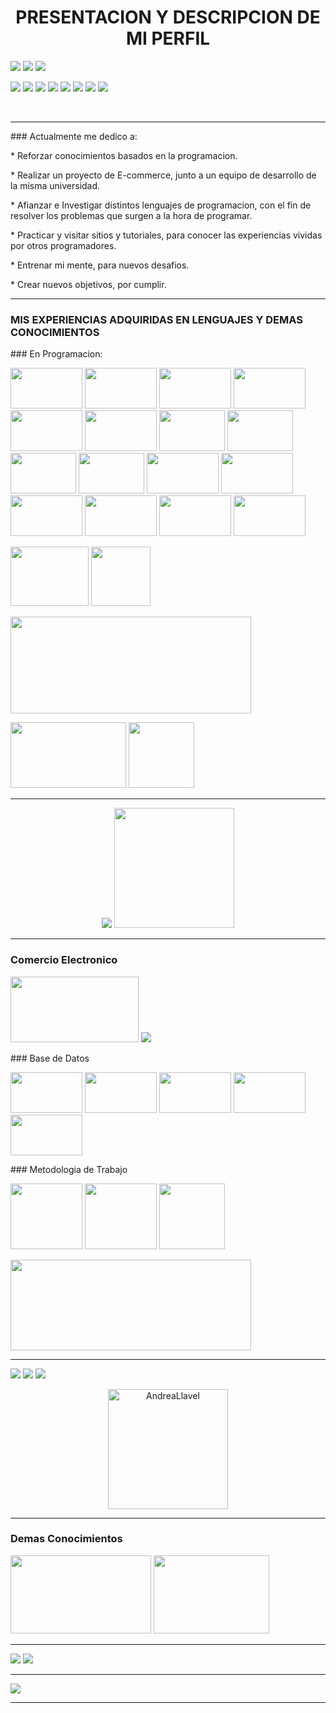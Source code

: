 <h1 align="center">PRESENTACION Y DESCRIPCION DE MI PERFIL</h1>
<p>
<p align="left">
<a href="https://github.com/AndreaLlavel"><img src="https://readme-typing-svg.herokuapp.com?color=%2336BCF7&center=true&vCenter=true&lines=Hola+%2C+mi+nombre+es+Andrea+Llavel;Tecnicatura+Universitaria"></a>
<a href="https://github.com/AndreaLlavel"><img src="https://readme-typing-svg.herokuapp.com?color=%2336BCF7&center=true&vCenter=true&lines=soy+estudiante+de+la;en+Programacion+.+UTN"></a>
<img src="http://pa1.narvii.com/6351/4e4bf1091ab8fb141ee9db56510e779486b5865e_hq.gif">
</p>
<p align="left"><img src="https://img.shields.io/badge/STATUS-EN%DESARROLLO-green">
<img src="https://img.shields.io/badge/Discord-7289DA?style=for-the-badge&logo=discord&logoColor-white">
<img src="https://img.shields.io/badge/Telegram-2CA5E0?style=for-the-badge&logo=telegram&logoColor-white">
<img src="https://img.shields.io/badge/Gmail-D14836?style=for-the-badge&logo=gmail&logoColor-white">
<img src="https://img.shields.io/badge/Youtube-FF0000?style=for-the-badge&logo=Youtube&logoColor-white">
<img src="https://img.shields.io/badge/Facebook-1877F2?style=for-the-badge&logo=facebook&logoColor-white">
<img src="https://img.shields.io/badge/Instagram-E4405F?style=for-the-badge&logo=instagram&logoColor-white">
<img src="https://img.shields.io/badge/LinkedIn-0077B5?style=for-the-badge&logo=linkedin&logoColor-white"></p>
<br/>
<hr>

<p>
### Actualmente me dedico a:</p>
<div>
<p>* Reforzar conocimientos basados en la programacion.</p>
<p>* Realizar un proyecto de E-commerce, junto a un equipo de desarrollo de la misma universidad.</p>
<p>* Afianzar e Investigar distintos lenguajes de programacion, con el fin de resolver los problemas que surgen a la hora de programar.</p>
<p>* Practicar y visitar sitios y tutoriales, para conocer las experiencias vividas por otros programadores.</p>
<p>* Entrenar mi mente, para nuevos desafios.</p>
<p>* Crear nuevos objetivos, por cumplir.</p>
</div>
<hr>
<h3> MIS EXPERIENCIAS ADQUIRIDAS EN LENGUAJES Y DEMAS CONOCIMIENTOS </h3>
### En Programacion:
<p>
<img src="https://img.shields.io/badge/Python-3776AB?style=for-the-badge&logo=python&logoColor-white" alt="" width="115" height="65"/>
<img src="https://img.shields.io/badge/Javascript-F7DF1E?style=for-the-badge&logo=javascript&logoColor-black" alt="" width="115" height="65"/>
<img src="https://img.shields.io/badge/Bootstrap-563D7C?style=for-the-badge&logo=bootstrap&logoColor-white" alt="" width="115" height="65"/>
<img src="https://img.shields.io/badge/Express.js-404D59?style=for-the-badge&logo=expres.js&logoColor-black" alt="" width="115" height="65"/>
<img src="https://img.shields.io/badge/Django-092E20?style=for-the-badge&logo=django&logoColor-white" alt="" width="115" height="65"/>
<img src="https://img.shields.io/badge/R-276DC3?style=for-the-badge&logo=r&logoColor-white" alt="" width="115" height="65"/>
<img src="https://img.shields.io/badge/Java-ED8B00?style=for-the-badge&logo=java&logoColor-white" alt="" width="105" height="65"/>
<img src="https://img.shields.io/badge/Node.js-43853D?style=for-the-badge&logo=node.js&logoColor-white" alt="" width="105" height="65"/>
<img src="https://img.shields.io/badge/HTML-239120?style=for-the-badge&logo=html5&logoColor-white" alt="" width="105" height="65"/>
<img src="https://img.shields.io/badge/CSS-1572B6?style=for-the-badge&logo=css&logoColor-white" alt="" width="105" height="65"/>

<img src="https://img.shields.io/badge/Ubuntu-E95420?style=for-the-badge&logo=ubuntu&logoColor-white" alt="" width="115" height="65"/>
<img src="https://img.shields.io/badge/Red%20Hat-EE0000?style=for-the-badge&logo=redhat&logoColor-white" alt="" width="115" height="65"/>
<img src="https://img.shields.io/badge/Linux-FCC624?style=for-the-badge&logo=linux&logoColor-white" alt="" width="115" height="65"/>
<img src="https://img.shields.io/badge/Linux_Mint-87CF3E?style=for-the-badge&logo=linux-mint&logoColor-black" alt="" width="115" height="65"/>
 
<img src="https://github.com/AndreaLlavel/AndreaLlavel/assets/112596102/5fde43a8-ab61-4163-8404-6ea0df3e814f" alt="" width="115" height="65"/>
<img src="https://github.com/AndreaLlavel/AndreaLlavel/assets/112596102/e380cec8-779f-4327-8436-16f470be537f" alt="" width="115" height="65"/>
</p>
<p>
<img src="https://github.com/AndreaLlavel/AndreaLlavel/assets/112596102/b90879e8-a1f8-4650-a9d6-3272829c7b98" alt="" width="125" height="95"/>
<img src="https://github.com/AndreaLlavel/AndreaLlavel/assets/112596102/37c6b592-3fc6-4962-8a13-c29590978250" alt="" widht="125" height="95"/>
</p>
<p>
<img src="https://i.stack.imgur.com/o0G3V.gif" alt="" width="385" height="155">
</p>
<p>
<img src="https://github.com/AndreaLlavel/AndreaLlavel/assets/112596102/66de88d4-7bf2-4879-91ad-5b5ef9167812" alt="" width="185" height="105"/>
<img src="https://user-images.githubusercontent.com/36349314/95826050-236a4a80-0d08-11eb-8032-a8644704e423.gif" alt="" width="105" height="105"/>
</p>
<p>
<hr>
<p align="center">
<a href="https://github.com/AndreaLlavel"><img src="https://readme-typing-svg.herokuapp.com?color=%2336BCF7&center=true&vCenter=true&lines=Lenguajes"></a>
<img src="https://github-readme-stats.vercel.app/api/top-langs?username=AndreaLlavel&show_icons=true&locale=en&layout=compact&theme=algolia" alt="" height="192px"/>
<hr>

### Comercio Electronico
<p>
<img src="https://github.com/AndreaLlavel/AndreaLlavel/assets/112596102/a61bfcbb-0adc-40ab-8fe9-8bf244f919d0" alt="" width="205" height="105"/>
<img src="https://wesvyg.com/wp-content/uploads/2020/05/marketing-transparent-e-commerce.gif">
</p>
### Base de Datos
<p>
<img src="https://img.shields.io/badge/SQLite-07405E?style=for-the-badge&logo=sqlite&logoColor-white" alt="" width="115" height="65"/>
<img src="https://img.shields.io/badge/MongoDB-4EA94B?style=for-the-badge&logo=mongodb&logoColor-white" alt="" width="115" height="65"/>
<img src="https://img.shields.io/badge/PostgreSQL-316192?style=for-the-badge&logo=postgresql&logoColor-white" alt="" width="115" height="65"/>
<img src="https://img.shields.io/badge/MySQL-00000F?style=for-the-badge&logo=mysql&logoColor-white" alt="" width="115" height="65"/>
<img src="https://github.com/AndreaLlavel/AndreaLlavel/assets/112596102/4a294a6a-bd46-4214-900d-26a82569ea72" alt="" width="115" height="65"/>                          </p>                                                                                                                                                                       ### Metodologia de Trabajo
<p>
<img src="https://github.com/AndreaLlavel/AndreaLlavel/assets/112596102/ec8a9a09-23cf-40b4-9c8e-ad0d4ba3c535" alt="" width="115" height="105"/>
<img src="https://github.com/AndreaLlavel/AndreaLlavel/assets/112596102/05aeac21-20a2-4d7b-b849-f497f861f4d7" alt="" width="115" height="105"/>
<img src="https://github.com/AndreaLlavel/AndreaLlavel/assets/112596102/e78c94b3-88f6-4257-a6a5-c60d78c9e520" alt="" width="105" height="105"/>
<p>
<img src="https://github.com/AndreaLlavel/AndreaLlavel/assets/112596102/45777276-3c3b-4992-92a7-635ce79b2cb1" alt="" width="385" height="145"/>
</p>
<hr><p>
<a href="https://github.com/AndreaLlavel"><img src="https://readme-typing-svg.herokuapp.com?color=%2336BCF7&center=true&vCenter=true&lines=Estadisticas"></a>
<a href="https://github.com/AndreaLlavel"><img src="https://readme-typing-svg.herokuapp.com?color=%2336BCF7&center=true&vCenter=true&lines=Estrellas+%2C+Tareas"></a>
<a href="https://github.com/AndreaLlavel"><img src="https://readme-typing-svg.herokuapp.com?color=%2336BCF7&center=true&vCenter=true&lines=Commits+%2C+Contribuciones"></a>
<p align="center">
<a href="https://github.com/anuraghazra/github-readme-stats"><img alt="AndreaLlavel" src="https://github-readme-stats.vercel.app/api?username=AndreaLlavel&show_icons=true&count_private=true&theme=algolia" height="192px"/></a></p>
<hr>

### Demas Conocimientos
<p>
<img src="https://github.com/AndreaLlavel/AndreaLlavel/assets/112596102/312b0828-43f5-45dc-8ab7-ba8b0ee0797e" alt="" width="225" height="125"/>
<img src="https://github.com/AndreaLlavel/AndreaLlavel/assets/112596102/11b9f695-c09c-4198-a52c-9b0274e7c533" alt="" width="185" height="125"/>
</p>
<hr>
<a href="https://github.com/AndreaLlavel"><img src="https://readme-typing-svg.herokuapp.com?color=%2336BCF7&center=true&vCenter=true&lines=Gracias+por"></a>
<a href="https://github.com/AndreaLlavel"><img src="https://readme-typing-svg.herokuapp.com?color=%2336BCF7&center=true&vCenter=true&lines=su+Visita"></a>
<hr>

<a href="https://github.com/AndreaLlavel"><img src="https://readme-typing-svg.herokuapp.com?color=%2336BCF7&center=true&vCenter=true&lines=👋+✋+👋+✋+👋+✋"></a>


<hr>
 

